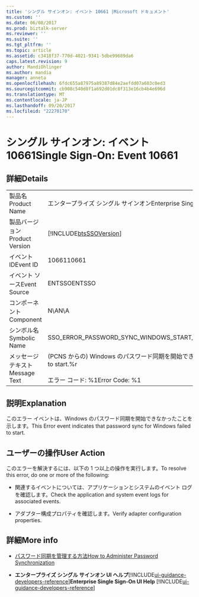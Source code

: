 ```yaml
---
title: 'シングル サインオン: イベント 10661 |Microsoft ドキュメント'
ms.custom: ''
ms.date: 06/08/2017
ms.prod: biztalk-server
ms.reviewer: ''
ms.suite: ''
ms.tgt_pltfrm: ''
ms.topic: article
ms.assetid: c3418f37-770d-4021-9341-5dbe99689da6
caps.latest.revision: 9
author: MandiOhlinger
ms.author: mandia
manager: anneta
ms.openlocfilehash: 6fdc655a87975a89387d84e2aefdd07a603c0ed3
ms.sourcegitcommit: cb908c540d8f1a692d01dc8f313e16cb4b4e696d
ms.translationtype: MT
ms.contentlocale: ja-JP
ms.lasthandoff: 09/20/2017
ms.locfileid: "22270170"
---
```

# <a name="single-sign-on-event-10661"></a><span data-ttu-id="371f4-102">シングル サインオン: イベント 10661</span><span class="sxs-lookup"><span data-stu-id="371f4-102">Single Sign-On: Event 10661</span></span>
## <a name="details"></a><span data-ttu-id="371f4-103">詳細</span><span class="sxs-lookup"><span data-stu-id="371f4-103">Details</span></span>  
  
|||  
|-|-|  
|<span data-ttu-id="371f4-104">製品名</span><span class="sxs-lookup"><span data-stu-id="371f4-104">Product Name</span></span>|<span data-ttu-id="371f4-105">エンタープライズ シングル サインオン</span><span class="sxs-lookup"><span data-stu-id="371f4-105">Enterprise Single Sign-On</span></span>|  
|<span data-ttu-id="371f4-106">製品バージョン</span><span class="sxs-lookup"><span data-stu-id="371f4-106">Product Version</span></span>|[!INCLUDE[btsSSOVersion](../includes/btsssoversion-md.md)]|  
|<span data-ttu-id="371f4-107">イベント ID</span><span class="sxs-lookup"><span data-stu-id="371f4-107">Event ID</span></span>|<span data-ttu-id="371f4-108">10661</span><span class="sxs-lookup"><span data-stu-id="371f4-108">10661</span></span>|  
|<span data-ttu-id="371f4-109">イベント ソース</span><span class="sxs-lookup"><span data-stu-id="371f4-109">Event Source</span></span>|<span data-ttu-id="371f4-110">ENTSSO</span><span class="sxs-lookup"><span data-stu-id="371f4-110">ENTSSO</span></span>|  
|<span data-ttu-id="371f4-111">コンポーネント</span><span class="sxs-lookup"><span data-stu-id="371f4-111">Component</span></span>|<span data-ttu-id="371f4-112">N\A</span><span class="sxs-lookup"><span data-stu-id="371f4-112">N\A</span></span>|  
|<span data-ttu-id="371f4-113">シンボル名</span><span class="sxs-lookup"><span data-stu-id="371f4-113">Symbolic Name</span></span>|<span data-ttu-id="371f4-114">SSO_ERROR_PASSWORD_SYNC_WINDOWS_START_FAILED</span><span class="sxs-lookup"><span data-stu-id="371f4-114">SSO_ERROR_PASSWORD_SYNC_WINDOWS_START_FAILED</span></span>|  
|<span data-ttu-id="371f4-115">メッセージ テキスト</span><span class="sxs-lookup"><span data-stu-id="371f4-115">Message Text</span></span>|<span data-ttu-id="371f4-116">(PCNS からの) Windows のパスワード同期を開始できませんでした。%r</span><span class="sxs-lookup"><span data-stu-id="371f4-116">Password sync for Windows (from PCNS) failed to start.%r</span></span><br /><br /> <span data-ttu-id="371f4-117">エラー コード: %1</span><span class="sxs-lookup"><span data-stu-id="371f4-117">Error Code: %1</span></span>|  
  
## <a name="explanation"></a><span data-ttu-id="371f4-118">説明</span><span class="sxs-lookup"><span data-stu-id="371f4-118">Explanation</span></span>  
 <span data-ttu-id="371f4-119">このエラー イベントは、Windows のパスワード同期を開始できなかったことを示します。</span><span class="sxs-lookup"><span data-stu-id="371f4-119">This Error event indicates that password sync for Windows failed to start.</span></span>  
  
## <a name="user-action"></a><span data-ttu-id="371f4-120">ユーザーの操作</span><span class="sxs-lookup"><span data-stu-id="371f4-120">User Action</span></span>  
 <span data-ttu-id="371f4-121">このエラーを解決するには、以下の 1 つ以上の操作を実行します。</span><span class="sxs-lookup"><span data-stu-id="371f4-121">To resolve this error, do one or more of the following:</span></span>  
  
-   <span data-ttu-id="371f4-122">関連するイベントについては、アプリケーションとシステムのイベント ログを確認します。</span><span class="sxs-lookup"><span data-stu-id="371f4-122">Check the application and system event logs for associated events.</span></span>  
  
-   <span data-ttu-id="371f4-123">アダプター構成プロパティを確認します。</span><span class="sxs-lookup"><span data-stu-id="371f4-123">Verify adapter configuration properties.</span></span>  
  
## <a name="more-info"></a><span data-ttu-id="371f4-124">詳細</span><span class="sxs-lookup"><span data-stu-id="371f4-124">More info</span></span>
  
-   [<span data-ttu-id="371f4-125">パスワード同期を管理する方法</span><span class="sxs-lookup"><span data-stu-id="371f4-125">How to Administer Password Synchronization</span></span>](../core/how-to-administer-password-synchronization.md)  
  
-   <span data-ttu-id="371f4-126">**エンタープライズ シングル サインオン UI ヘルプ**[!INCLUDE[ui-guidance-developers-reference](../includes/ui-guidance-developers-reference.md)]</span><span class="sxs-lookup"><span data-stu-id="371f4-126">**Enterprise Single Sign-On UI Help** [!INCLUDE[ui-guidance-developers-reference](../includes/ui-guidance-developers-reference.md)]</span></span>